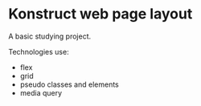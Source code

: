 # Konstruct web page layout

A basic studying project.

Technologies use:
- flex
- grid
- pseudo classes and elements
- media query